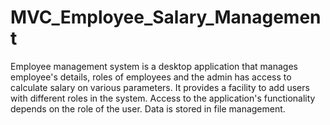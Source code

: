 # MVC_Employee_Salary_Management

Employee management system is a desktop application that manages employee's details, roles of employees and the admin has access to calculate salary on various parameters. It provides a facility to add users with different roles in the system. Access to the application's functionality depends on the role of the user. Data is stored in file management.
